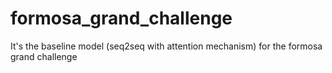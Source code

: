 # formosa_grand_challenge
It's the baseline model (seq2seq with attention mechanism) for the formosa grand challenge
